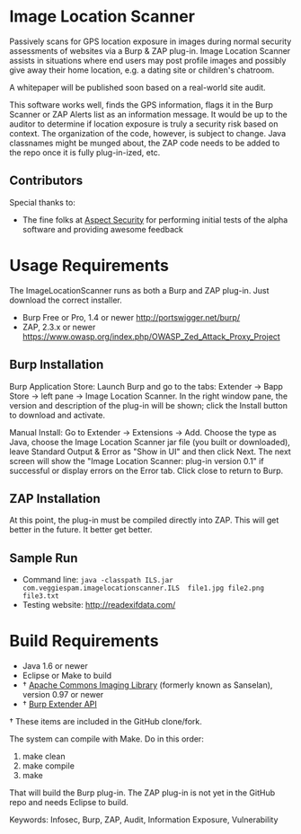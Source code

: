 # Image Location Scanner

Passively scans for GPS location exposure in images during normal
security assessments of websites via a Burp & ZAP plug-in.  Image
Location Scanner assists in situations where end users may post profile
images and possibly give away their home location, e.g. a dating site or
children's chatroom.

A whitepaper will be published soon based on a real-world site audit.

This software works well, finds the GPS information, flags it in the
Burp Scanner or ZAP Alerts list as an information message.  It would be
up to the auditor to determine if location exposure is truly a security
risk based on context.  The organization of the code, however, is
subject to change.  Java classnames might be munged about, the ZAP code
needs to be added to the repo once it is fully plug-in-ized, etc.  

## Contributors

Special thanks to:

* The fine folks at [Aspect Security](https://www.aspectsecurity.com/) for
  performing initial tests of the alpha software and providing awesome
  feedback


# Usage Requirements
The ImageLocationScanner runs as both a Burp and ZAP plug-in.  Just
download the correct installer.

* Burp Free or Pro, 1.4 or newer
  http://portswigger.net/burp/
* ZAP, 2.3.x or newer
  https://www.owasp.org/index.php/OWASP_Zed_Attack_Proxy_Project

## Burp Installation

Burp Application Store: Launch Burp and go to the tabs: Extender &rarr;
Bapp Store &rarr; left pane &rarr; Image Location Scanner.  In the right window pane, the
version and description of the plug-in will be shown; click the Install
button to download and activate.

Manual Install: Go to Extender &rarr; Extensions &rarr; Add.  Choose the
type as Java, choose the Image Location Scanner jar file (you built or
downloaded), leave Standard Output & Error as "Show in UI" and then
click Next.  The next screen will show the "Image Location Scanner:
plug-in version 0.1" if successful or display errors on the Error tab.
Click close to return to Burp.

## ZAP Installation

At this point, the plug-in must be compiled directly into ZAP.  This will
get better in the future.  It better get better.

## Sample Run

* Command line: `java -classpath ILS.jar
  com.veggiespam.imagelocationscanner.ILS  file1.jpg file2.png
  file3.txt`
* Testing website: http://readexifdata.com/ 


# Build Requirements

* Java 1.6 or newer
* Eclipse or Make to build
* &dagger; [Apache Commons Imaging Library](http://commons.apache.org/proper/commons-imaging/)
  (formerly known as Sanselan), version 0.97 or newer
* &dagger; [Burp Extender API](http://portswigger.net/burp/extender/api/burp_extender_api.zip) 

&dagger; These items are included in the GitHub clone/fork.

The system can compile with Make.  Do in this order:

1. make clean
2. make compile
3. make

That will build the Burp plug-in.  The ZAP plug-in is not yet in the
GitHub repo and needs Eclipse to build.

Keywords: Infosec, Burp, ZAP, Audit, Information Exposure, Vulnerability

<!--
vim: sw=4 tw=72 spell
-->
